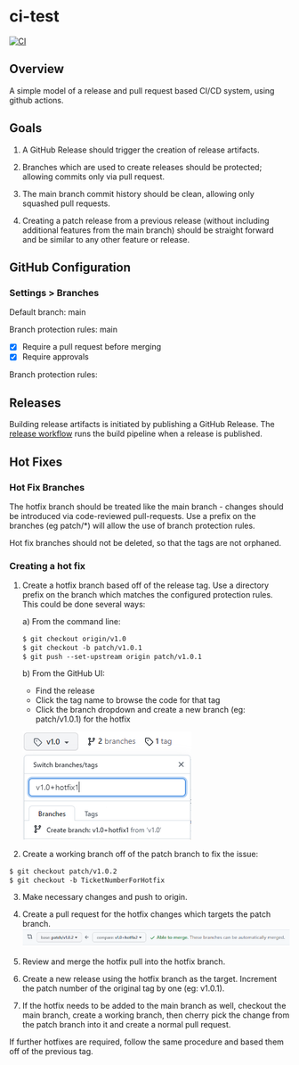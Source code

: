# ci-test

[![CI](https://github.com/mdryden/ci-test/actions/workflows/ci.yml/badge.svg)](https://github.com/mdryden/ci-test/actions/workflows/ci.yml)

## Overview

A simple model of a release and pull request based CI/CD system, using github actions.

## Goals

1) A GitHub Release should trigger the creation of release artifacts.

2) Branches which are used to create releases should be protected; allowing commits only via pull request.

3) The main branch commit history should be clean, allowing only squashed pull requests.

4) Creating a patch release from a previous release (without including additional features from the main branch) should be straight forward and be similar to any other feature or release.

## GitHub Configuration

### Settings > Branches

Default branch: main

Branch protection rules: main
- [x] Require a pull request before merging
- [x] Require approvals

Branch protection rules: 

## Releases

Building release artifacts is initiated by publishing a GitHub Release.  The [release workflow](./.github/workflows/release.yml) runs the build pipeline when a release is published.


## Hot Fixes

### Hot Fix Branches

The hotfix branch should be treated like the main branch - changes should be introduced via code-reviewed pull-requests.  Use a prefix on the branches (eg patch/*) will allow the use of branch protection rules.

Hot fix branches should not be deleted, so that the tags are not orphaned.

### Creating a hot fix

1) Create a hotfix branch based off of the release tag.  Use a directory prefix on the branch which matches the configured protection rules.  This could be done several ways:

    a) From the command line: 
    ```
    $ git checkout origin/v1.0
    $ git checkout -b patch/v1.0.1
    $ git push --set-upstream origin patch/v1.0.1
    ```

    b) From the GitHub UI:
    - Find the release
    - Click the tag name to browse the code for that tag
    - Click the branch dropdown and create a new branch (eg: patch/v1.0.1) for the hotfix

    ![Create a hotfix branch](./img/hotfix-branch.png)


2) Create a working branch off of the patch branch to fix the issue:
```
$ git checkout patch/v1.0.2
$ git checkout -b TicketNumberForHotfix
```

3) Make necessary changes and push to origin.

4) Create a pull request for the hotfix changes which targets the patch branch.
![Create hotfix PR](./img/hotfix-pr.png)

5) Review and merge the hotfix pull into the hotfix branch.

3) Create a new release using the hotfix branch as the target.  Increment the patch number of the original tag by one (eg: v1.0.1).

4) If the hotfix needs to be added to the main branch as well, checkout the main branch, create a working branch, then cherry pick the change from the patch branch into it and create a normal pull request.

If further hotfixes are required, follow the same procedure and based them off of the previous tag.